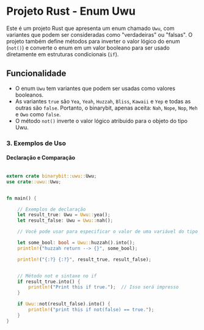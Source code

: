 # Projeto Rust - Enum Uwu

Este é um projeto Rust que apresenta um enum chamado `Uwu`, com variantes que podem ser consideradas como "verdadeiras" ou "falsas". O projeto também define métodos para inverter o valor lógico do enum (`not()`) e converte o enum em um valor booleano para ser usado diretamente em estruturas condicionais (`if`).

## Funcionalidade

- O enum `Uwu` tem variantes que podem ser usadas como valores booleanos.
- As variantes `true` são `Yea`, `Yeah`,  `Huzzah`, `Bliss`, `Kawaii` e `Yep` e todas as outras são `false`. Portanto, o binarybit, apenas aceita: `Nah`, `Nope`, `Nop`,  `Meh` e `Owo` como `false`.
- O método `not()` inverte o valor lógico atribuido para o objeto do tipo Uwu.


### 3. Exemplos de Uso


#### Declaração e Comparação

```rust

extern crate binarybit::uwu::Uwu;
use crate::uwu::Uwu;


fn main() {

    // Exemplos de declaração
    let result_true: Uwu = Uwu::yea();
    let result_false: Uwu = Uwu::nah();

    // Você pode usar para especificar o valor de uma variável do tipo bool.

    let some_bool: bool = Uwu::huzzah().into();
    println!("huzzah return --> {}", some_bool);

    println!("{:?} {:?}", result_true, result_false); 


    // Método not e sintaxe no if
    if result_true.into() {
        println!("Print this if true.");  // Isso será impresso
    }

    if Uwu::not(result_false).into() {
        println!("print this if not(false) == true.");   
    }
}
```
